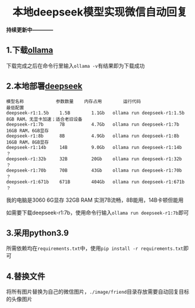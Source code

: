 # <div align="center">本地deepseek模型实现微信自动回复</div>

**持续更新中————**

## 1.下载[ollama](https://ollama.com/)
下载完成之后在命令行里输入`ollama -v`有结果即为下载成功
  
## 2.本地部署[deepseek](https://ollama.com/search)
```
模型名称            参数数量    内存占用        运行代码                    最低配置
deepseek-r1:1.5b    1.5B        1.1Gb   ollama run deepseek-r1:1.5b     8GB RAM，无显卡加速；适合老旧设备
deepseek-r1:7b      7B          4.7Gb   ollama run deepseek-r1:7b       16GB RAM，6GB显存
deepseek-r1:8b      8B          4.9Gb   ollama run deepseek-r1:8b       16GB RAM，8GB显存
deepseek-r1:14b     14B         9.0Gb   ollama run deepseek-r1:14b      ？
deepseek-r1:32b     32B         20Gb    ollama run deepseek-r1:32b      ？
deepseek-r1:70b     70B         43Gb    ollama run deepseek-r1:70b      ？
deepseek-r1:671b    671B        404Gb   ollama run deepseek-r1:671b     ？
```
我的电脑是3060 6G显存  32GB RAM 实测7B流畅，8B能用，14B卡顿但能用

如需要下载deepseek-r1:7b，使用命令行输入`ollama run deepseek-r1:7b`即可

## 3.采用python3.9
所需依赖均在`requirements.txt`中，使用`pip install -r requirements.txt`即可

## 4.替换文件
将所有图片替换为自己的微信图片，`./image/friend`目录存放需要自动回复目标的头像图片